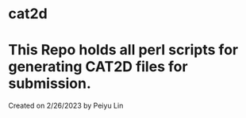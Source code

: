 # cat2d
# This Repo holds all perl scripts for generating CAT2D files for submission.
Created on 2/26/2023 by Peiyu Lin
